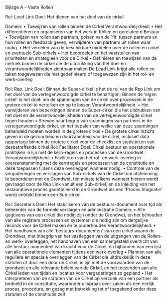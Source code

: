 Bijlage A – Vaste Rollen

Rol: Lead Link
Doel:
Het dienen van het doel van de cirkel

Domein:
• Toewijzen van rollen binnen de Cirkel
Verantwoordelijkheid:
• Het differentiëren en organiseren van het werk in Rollen en gerelateerd Bestuur
• Toewijzen van rollen aan partners, polsen van de 'fit' tussen partners en hun rollen
en feedback geven, verwijderen van partners uit rollen waar nodig.
• Het verdelen van de beschikbare middelen over de rollen en cirkel en eventuele
Sub-cirkels
• Het beoordelen en het vaststellen van prioriteiten en strategieën voor de Cirkel
• Definiëren en toewijzen van de metriek binnen de cirkel die de uitdrukking van het
doel en verantwoordelijkheden zichtbaar maken
De Lead Link krijgt alle rollen en taken toegewezen die niet gedefinieerd of toegewezen
zijn in het rol- en werk-overleg

Rol: Rep. Link
Doel:
Binnen de Super-cirkel is het de rol van de Rep Link om het doel van de
vertegenwoordigde cirkel te behartigen;
Binnen de 'eigen cirkel' is het doel: om de spanningen van de cirkel over processen
in de grotere cirkel te vertolken en op te lossen
Verantwoordelijkheid:
• Het verwijderen van beperkingen binnen de Super-cirkel die het uitdrukken van het
doel en de verantwoordelijkheden van de vertegenwoordigde cirkel tegen houden
• Streven naar begrip van spanningen van partners in de vertegenwoordigde cirkel,
en het bepalen van welke van deze spanningen behandeld moeten worden in de
grotere cirkel
• De grotere cirkel inzicht geven in de gezondheid en duurzaamheid van de cirkel,
inclusief data rapportage binnen de grotere cirkel voor de checklist en statistieken
van desbetreffende cirkel
Rol: Facilitator
Doel:
Cirkel bestuur en operationele praktijken in lijn met de kern-regels en processen
van de Grondwet.
Verantwoordelijkheid:
• Faciliteren van het rol- en werk-overleg in overeenstemming met de kernregels en
processen van de constitutie en deze toepassen tijdens deze overleggen wanneer
nodig.
• Controle van de vergaderingen en verslagen van Sub-cirkels van de Cirkel om
afstemming te beoordelen met de Grondwet, ten minste telkens wanneer hierom
wordt gevraagd door de Rep Link vanuit een Sub-cirkel, en de inleiding van het
restauratieve proces gedefinieerd in de Grondwet als een 'Proces Stagnatie' wordt
ontdekt binnen een Sub-cirkel

Rol: Secretaris
Doel:
Het stabiliseren van de bestuurs-document over tijd als beheerder van de formele
verslagen en administratie
Domein:
• Alle gegevens van een cirkel die nodig zijn onder de Grondwet, en het bijhouden
van alle registers processen en systemen die nodig zijn om dergelijke records voor
de Cirkel maken en te onderhouden
Verantwoordelijkheid:
• Het handhaven van alle 'bestuurs-documenten' van een cirkel waarin de Grondwet,
met inbegrip van het vastleggen van de uitgangen van de Rollen- en werk-
overleggen, het handhaven van een samengesteld overzicht van alle bestuur
momenteel van kracht voor de Cirkel, en bijhouden van een lijst van alle
operationele elementen tijdens een werk-overleg
• Plannen van alle reguliere en speciale overleggen van de Cirkel die uitdrukkelijk in
deze statuten of door een door de Cirkel, in lijn met de voorwaarden van de
grondwet en alle relevante beleid van de Cirkel, en het toezenden aan alle Cirkel
leden van tijden en locaties voor vergaderingen zo gepland
• Het interpreteren van de statuten van de Cirkel op verzoek van een partner als
bedoeld in de constitutie, waaronder uitspraak over zaken als een eerlijk proces,
procedure, en gezag met betrekking tot of toegekend onder deze statuten of de
constitutie zelf
